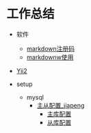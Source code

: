 # 工作总结

- 软件
	- [markdown注册码](soft/markdown注册码.md)
	- [markdownw使用](soft/markdown.md)
- [Yii2](yii2/)

- setup
	- mysql
		- [主从配置_jiapeng](mysql_master_slave_jiapeng.md)
			- [主库配置](mysql_master_slave_jiapeng.md#主库配置)
			- [从库配置](mysql_master_slave_jiapeng.md#从库配置)

